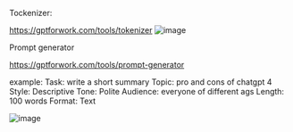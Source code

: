 Tockenizer:

https://gptforwork.com/tools/tokenizer 
![image](https://github.com/user-attachments/assets/9ae53418-0a23-4200-b3e9-b0cfc933c3b2)


Prompt generator 

https://gptforwork.com/tools/prompt-generator

example: 
Task: write a short summary 
Topic: pro and cons of chatgpt 4
Style: Descriptive
Tone: Polite
Audience: everyone of different ags
Length: 100 words
Format: Text

![image](https://github.com/user-attachments/assets/2336caad-1b7c-4f32-8a50-316fb0a6663e)
